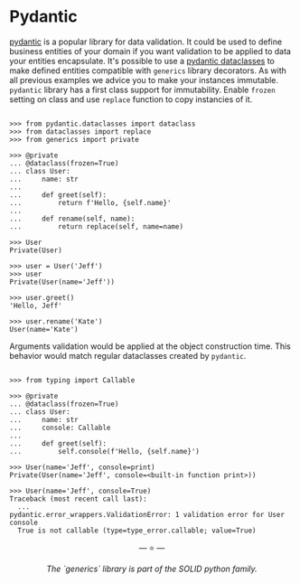 # Pydantic

[pydantic](https://pydantic-docs.helpmanual.io/) is a popular library for data
validation. It could be used to define business entities of your domain if you
want validation to be applied to data your entities encapsulate. It's possible
to use a
[pydantic dataclasses](https://pydantic-docs.helpmanual.io/usage/dataclasses/)
to make defined entities compatible with `generics` library decorators. As with
all previous examples we advice you to make your instances immutable. `pydantic`
library has a first class support for immutability. Enable `frozen` setting on
class and use `replace` function to copy instancies of it.

```pycon

>>> from pydantic.dataclasses import dataclass
>>> from dataclasses import replace
>>> from generics import private

>>> @private
... @dataclass(frozen=True)
... class User:
...     name: str
...
...     def greet(self):
...         return f'Hello, {self.name}'
...
...     def rename(self, name):
...         return replace(self, name=name)

>>> User
Private(User)

>>> user = User('Jeff')
>>> user
Private(User(name='Jeff'))

>>> user.greet()
'Hello, Jeff'

>>> user.rename('Kate')
User(name='Kate')

```

Arguments validation would be applied at the object construction time. This
behavior would match regular dataclasses created by `pydantic`.

```pycon

>>> from typing import Callable

>>> @private
... @dataclass(frozen=True)
... class User:
...     name: str
...     console: Callable
...
...     def greet(self):
...         self.console(f'Hello, {self.name}')

>>> User(name='Jeff', console=print)
Private(User(name='Jeff', console=<built-in function print>))

>>> User(name='Jeff', console=True)
Traceback (most recent call last):
  ...
pydantic.error_wrappers.ValidationError: 1 validation error for User
console
  True is not callable (type=type_error.callable; value=True)

```

<p align="center">&mdash; ⭐️ &mdash;</p>
<p align="center"><i>The `generics` library is part of the SOLID python family.</i></p>

